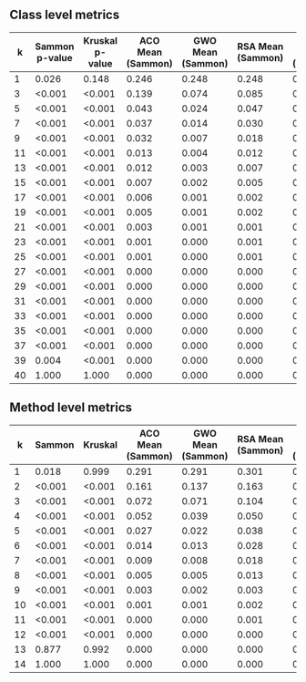 ## Class level metrics

| k  | Sammon p-value | Kruskal p-value | ACO Mean (Sammon) | GWO Mean (Sammon) | RSA Mean (Sammon) | ACO Mean (Kruskal) | GWO Mean (Kruskal) | RSA Mean (Kruskal) |
|----|----------------|-----------------|-------------------|-------------------|-------------------|--------------------|--------------------|--------------------|
| 1  | 0.026          | 0.148           | 0.246             | 0.248             | 0.248             | 0.465              | 0.465              | 0.473              |
| 3  | <0.001         | <0.001          | 0.139             | 0.074             | 0.085             | 0.364              | 0.200              | 0.259              |
| 5  | <0.001         | <0.001          | 0.043             | 0.024             | 0.047             | 0.251              | 0.094              | 0.180              |
| 7  | <0.001         | <0.001          | 0.037             | 0.014             | 0.030             | 0.144              | 0.064              | 0.128              |
| 9  | <0.001         | <0.001          | 0.032             | 0.007             | 0.018             | 0.139              | 0.048              | 0.084              |
| 11 | <0.001         | <0.001          | 0.013             | 0.004             | 0.012             | 0.135              | 0.036              | 0.058              |
| 13 | <0.001         | <0.001          | 0.012             | 0.003             | 0.007             | 0.126              | 0.026              | 0.039              |
| 15 | <0.001         | <0.001          | 0.007             | 0.002             | 0.005             | 0.063              | 0.019              | 0.029              |
| 17 | <0.001         | <0.001          | 0.006             | 0.001             | 0.002             | 0.046              | 0.013              | 0.027              |
| 19 | <0.001         | <0.001          | 0.005             | 0.001             | 0.002             | 0.031              | 0.010              | 0.019              |
| 21 | <0.001         | <0.001          | 0.003             | 0.001             | 0.001             | 0.021              | 0.008              | 0.014              |
| 23 | <0.001         | <0.001          | 0.001             | 0.000             | 0.001             | 0.017              | 0.005              | 0.010              |
| 25 | <0.001         | <0.001          | 0.001             | 0.000             | 0.001             | 0.011              | 0.004              | 0.009              |
| 27 | <0.001         | <0.001          | 0.000             | 0.000             | 0.000             | 0.008              | 0.003              | 0.006              |
| 29 | <0.001         | <0.001          | 0.000             | 0.000             | 0.000             | 0.006              | 0.002              | 0.004              |
| 31 | <0.001         | <0.001          | 0.000             | 0.000             | 0.000             | 0.004              | 0.001              | 0.002              |
| 33 | <0.001         | <0.001          | 0.000             | 0.000             | 0.000             | 0.003              | 0.001              | 0.002              |
| 35 | <0.001         | <0.001          | 0.000             | 0.000             | 0.000             | 0.001              | 0.000              | 0.001              |
| 37 | <0.001         | <0.001          | 0.000             | 0.000             | 0.000             | 0.000              | 0.000              | 0.000              |
| 39 | 0.004          | <0.001          | 0.000             | 0.000             | 0.000             | 0.000              | 0.000              | 0.000              |
| 40 | 1.000          | 1.000           | 0.000             | 0.000             | 0.000             | 0.000              | 0.000              | 0.000              |


## Method level metrics

| k   | Sammon | Kruskal | ACO Mean (Sammon) | GWO Mean (Sammon) | RSA Mean (Sammon) | ACO Mean (Kruskal) | GWO Mean (Kruskal) | RSA Mean (Kruskal) |
|-----|--------|---------|-------------------|-------------------|-------------------|--------------------|--------------------|--------------------|
| 1   | 0.018  | 0.999   | 0.291             | 0.291             | 0.301             | 0.510              | 0.510              | 0.510              |
| 2   | <0.001 | <0.001  | 0.161             | 0.137             | 0.163             | 0.321              | 0.321              | 0.339              |
| 3   | <0.001 | <0.001  | 0.072             | 0.071             | 0.104             | 0.220              | 0.214              | 0.256              |
| 4   | <0.001 | <0.001  | 0.052             | 0.039             | 0.050             | 0.173              | 0.133              | 0.216              |
| 5   | <0.001 | <0.001  | 0.027             | 0.022             | 0.038             | 0.096              | 0.090              | 0.185              |
| 6   | <0.001 | <0.001  | 0.014             | 0.013             | 0.028             | 0.078              | 0.058              | 0.085              |
| 7   | <0.001 | <0.001  | 0.009             | 0.008             | 0.018             | 0.057              | 0.040              | 0.080              |
| 8   | <0.001 | <0.001  | 0.005             | 0.005             | 0.013             | 0.032              | 0.026              | 0.070              |
| 9   | <0.001 | <0.001  | 0.003             | 0.002             | 0.003             | 0.025              | 0.018              | 0.059              |
| 10  | <0.001 | <0.001  | 0.001             | 0.001             | 0.002             | 0.012              | 0.011              | 0.032              |
| 11  | <0.001 | <0.001  | 0.000             | 0.000             | 0.001             | 0.007              | 0.007              | 0.018              |
| 12  | <0.001 | <0.001  | 0.000             | 0.000             | 0.000             | 0.003              | 0.003              | 0.007              |
| 13  | 0.877  | 0.992   | 0.000             | 0.000             | 0.000             | 0.000              | 0.000              | 0.000              |
| 14  | 1.000  | 1.000   | 0.000             | 0.000             | 0.000             | 0.000              | 0.000              | 0.000              |
